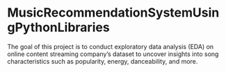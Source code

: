 # MusicRecommendationSystemUsingPythonLibraries
The goal of this project is to conduct exploratory data analysis (EDA) on online content streaming company’s dataset to uncover insights into song characteristics such as popularity, energy, danceability, and more. 
